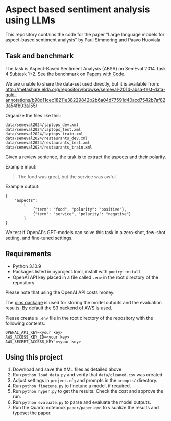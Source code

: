 # Aspect based sentiment analysis using LLMs

This repository contains the code for the paper "Large language models for aspect-based sentiment analysis" by Paul Simmering and Paavo Huoviala.

## Task and benchmark

The task is Aspect-Based Sentiment Analysis (ABSA) on SemEval 2014 Task 4 Subtask 1+2. See the benchmark on [Papers with Code](https://paperswithcode.com/sota/aspect-based-sentiment-analysis-on-semeval-6).

We are unable to share the data-set used directly, but it is available from:
 http://metashare.elda.org/repository/browse/semeval-2014-absa-test-data-gold-annotations/b98d11cec18211e38229842b2b6a04d77591d40acd7542b7af823a54fb03a155/

Organize the files like this:

```
data/semeval2024/laptops_dev.xml
data/semeval2024/laptops_test.xml
data/semeval2024/laptops_train.xml
data/semeval2024/restaurants_dev.xml
data/semeval2024/restaurants_test.xml
data/semeval2024/restaurants_train.xml
```

Given a review sentence, the task is to extract the aspects and their polarity.

Example input:

> The food was great, but the service was awful.

Example output:

```{json}
{
    "aspects":
        [
            {"term": "food", "polarity": "positive"},
            {"term": "service", "polarity": "negative"}
        ]
}
```

We test if OpenAI's GPT-models can solve this task in a zero-shot, few-shot setting, and fine-tuned settings.

## Requirements

- Python 3.10.9
- Packages listed in pyproject.toml, install with `poetry install`
- OpenAI API key placed in a file called `.env` in the root directory of the repository

Please note that using the OpenAI API costs money.

The [pins package](https://pypi.org/project/pins/) is used for storing the model outputs and the evaluation results. By default the S3 backend of AWS is used. 

Please create a `.env` file in the root directory of the repository with the following contents:

```{bash}
OPENAI_API_KEY=<your key>
AWS_ACCESS_KEY_ID=<your key>
AWS_SECRET_ACCESS_KEY`=<your key>
```

## Using this project

1. Download and save the XML files as detailed above
2. Run `python load_data.py` and verify that `data/cleaned.csv` was created
3. Adjust settings in `project.cfg` and prompts in the `prompts/` directory.
4. Run `python finetune.py` to finetune a model, if required.
5. Run `python hyper.py` to get the results. Check the cost and approve the run.
6. Run `python evaluate.py` to parse and evaluate the model outputs.
7. Run the Quarto notebook `paper/paper.qmd` to visualize the results and typeset the paper.
